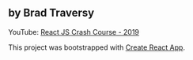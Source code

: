 ## by Brad Traversy

YouTube: [React JS Crash Course - 2019](https://www.youtube.com/watch?v=sBws8MSXN7A)

This project was bootstrapped with [Create React App](https://github.com/facebook/create-react-app).
